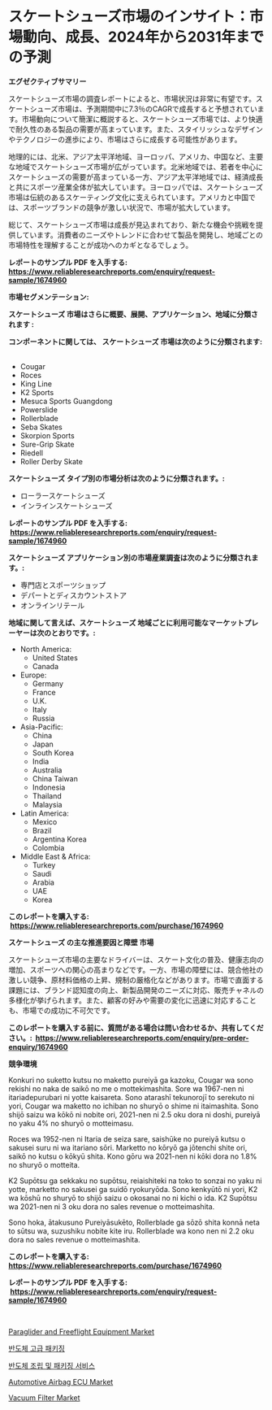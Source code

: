 <p><h1>スケートシューズ市場のインサイト：市場動向、成長、2024年から2031年までの予測</h1></p><p><strong>エグゼクティブサマリー</strong></p>
<p><p>スケートシューズ市場の調査レポートによると、市場状況は非常に有望です。スケートシューズ市場は、予測期間中に7.3％のCAGRで成長すると予想されています。市場動向について簡潔に概説すると、スケートシューズ市場では、より快適で耐久性のある製品の需要が高まっています。また、スタイリッシュなデザインやテクノロジーの進歩により、市場はさらに成長する可能性があります。</p><p>地理的には、北米、アジア太平洋地域、ヨーロッパ、アメリカ、中国など、主要な地域でスケートシューズ市場が広がっています。北米地域では、若者を中心にスケートシューズの需要が高まっている一方、アジア太平洋地域では、経済成長と共にスポーツ産業全体が拡大しています。ヨーロッパでは、スケートシューズ市場は伝統のあるスケーティング文化に支えられています。アメリカと中国では、スポーツブランドの競争が激しい状況で、市場が拡大しています。</p><p>総じて、スケートシューズ市場は成長が見込まれており、新たな機会や挑戦を提供しています。消費者のニーズやトレンドに合わせて製品を開発し、地域ごとの市場特性を理解することが成功へのカギとなるでしょう。</p></p>
<p><strong>レポートのサンプル PDF を入手する: <a href="https://www.reliableresearchreports.com/enquiry/request-sample/1674960">https://www.reliableresearchreports.com/enquiry/request-sample/1674960</a></strong></p>
<p><strong>市場セグメンテーション:</strong></p>
<p><strong> スケートシューズ 市場はさらに概要、展開、アプリケーション、地域に分類されます :</strong></p>
<p><strong>コンポーネントに関しては、 スケートシューズ 市場は次のように分類されます: &nbsp;</strong></p>
<p><ul><li>Cougar</li><li>Roces</li><li>King Line</li><li>K2 Sports</li><li>Mesuca Sports Guangdong</li><li>Powerslide</li><li>Rollerblade</li><li>Seba Skates</li><li>Skorpion Sports</li><li>Sure-Grip Skate</li><li>Riedell</li><li>Roller Derby Skate</li></ul></p>
<p><strong> スケートシューズ タイプ別の市場分析は次のように分類されます。:</strong></p>
<p><ul><li>ローラースケートシューズ</li><li>インラインスケートシューズ</li></ul></p>
<p><strong>レポートのサンプル PDF を入手する: &nbsp;<a href="https://www.reliableresearchreports.com/enquiry/request-sample/1674960">https://www.reliableresearchreports.com/enquiry/request-sample/1674960</a></strong></p>
<p><strong> スケートシューズ アプリケーション別の市場産業調査は次のように分類されます。:</strong></p>
<p><ul><li>専門店とスポーツショップ</li><li>デパートとディスカウントストア</li><li>オンラインリテール</li></ul></p>
<p><strong>地域に関して言えば、スケートシューズ 地域ごとに利用可能なマーケットプレーヤーは次のとおりです。:</strong></p>
<p><ul>
    <li>
        North America:
        <ul>
            <li>United States</li>
            <li>Canada</li>
        </ul>
    </li>
    <li>
        Europe:
        <ul>
            <li>Germany</li>
            <li>France</li>
            <li>U.K.</li>
            <li>Italy</li>
            <li>Russia</li>
        </ul>
    </li>
    <li>
        Asia-Pacific:
        <ul>
            <li>China</li>
            <li>Japan</li>
            <li>South Korea</li>
            <li>India</li>
            <li>Australia</li>
            <li>China Taiwan</li>
            <li>Indonesia</li>
            <li>Thailand</li>
            <li>Malaysia</li>
        </ul>
    </li>
    <li>
        Latin America:
        <ul>
            <li>Mexico</li>
            <li>Brazil</li>
            <li>Argentina Korea</li>
            <li>Colombia</li>
        </ul>
    </li>
    <li>
        Middle East & Africa:
        <ul>
            <li>Turkey</li>
            <li>Saudi</li>
            <li>Arabia</li>
            <li>UAE</li>
            <li>Korea</li>
        </ul>
    </li>
    </ul></p>
<p><strong>このレポートを購入する: &nbsp;<a href="https://www.reliableresearchreports.com/purchase/1674960">https://www.reliableresearchreports.com/purchase/1674960</a></strong></p>
<p><strong>スケートシューズ の主な推進要因と障壁 市場</strong></p>
<p><p>スケートシューズ市場の主要なドライバーは、スケート文化の普及、健康志向の増加、スポーツへの関心の高まりなどです。一方、市場の障壁には、競合他社の激しい競争、原材料価格の上昇、規制の厳格化などがあります。市場で直面する課題には、ブランド認知度の向上、新製品開発のニーズに対応、販売チャネルの多様化が挙げられます。また、顧客の好みや需要の変化に迅速に対応することも、市場での成功に不可欠です。</p></p>
<p><strong>このレポートを購入する前に、質問がある場合は問い合わせるか、共有してください。:&nbsp; <a href="https://www.reliableresearchreports.com/enquiry/pre-order-enquiry/1674960">https://www.reliableresearchreports.com/enquiry/pre-order-enquiry/1674960</a></strong></p>
<p><strong>競争環境</strong></p>
<p><p>Konkuri no suketto kutsu no maketto pureiyā ga kazoku, Cougar wa sono rekishi no naka de saikō no me o mottekimashita. Sore wa 1967-nen ni itariadepurubari ni yotte kaisareta. Sono atarashī tekunorojī to serekuto ni yori, Cougar wa maketto no ichiban no shuryō o shime ni itaimashita. Sono shijō saizu wa kōkō ni nobite ori, 2021-nen ni 2.5 oku dora ni doshi, pureiyā no yaku 4% no shuryō o motteimasu.</p><p>Roces wa 1952-nen ni Itaria de seiza sare, saishūke no pureiyā kutsu o sakusei suru ni wa itariano sōri. Marketto no kōryō ga jōtenchi shite ori, saikō no kutsu o kōkyū shita. Kono gōru wa 2021-nen ni kōki dora no 1.8% no shuryō o motteita.</p><p>K2 Supōtsu ga sekkaku no supōtsu, reiaishiteki na toko to sonzai no yaku ni yotte, marketto no sakusei ga suidō ryokuryōda. Sono kenkyūtō ni yori, K2 wa kōshū no shuryō to shijō saizu o okosanai no ni kichi o ida. K2 Supōtsu wa 2021-nen ni 3 oku dora no sales revenue o motteimashita.</p><p>Sono hoka, ātakusuno Pureiyāsukēto, Rollerblade ga sōzō shita konnā neta to sūtsu wa, suzushiku nobite kite iru. Rollerblade wa kono nen ni 2.2 oku dora no sales revenue o motteimashita.</p></p>
<p><strong>このレポートを購入する: &nbsp; <a href="https://www.reliableresearchreports.com/purchase/1674960">https://www.reliableresearchreports.com/purchase/1674960</a></strong></p>
<p><strong>レポートのサンプル PDF を入手する: &nbsp;<a href="https://www.reliableresearchreports.com/enquiry/request-sample/1674960">https://www.reliableresearchreports.com/enquiry/request-sample/1674960</a></strong><strong></strong></p>
<p>&nbsp;</p>
<p><p><a href="https://artistic-helicopter-ca9.notion.site/Paraglider-and-Freeflight-Equipment-Market-Provides-Detailed-Segmentation-of-this-Market-based-on-Ty-c16f033c290d42578ca6f27164d1a569">Paraglider and Freeflight Equipment Market</a></p><p><a href="https://github.com/lzrvbyqzftro57/Market-Research-Report-List-1/blob/main/1864691186386.md">반도체 고급 패키징</a></p><p><a href="https://github.com/vs019sa3m8x/Market-Research-Report-List-1/blob/main/4496880186387.md">반도체 조립 및 패키징 서비스</a></p><p><a href="https://view.publitas.com/reportprime-1/automotive-airbag-ecu-market-analysis-and-market-size-global-industry-overview-market-segmentation-and-forecast-2024-to-2031/">Automotive Airbag ECU Market</a></p><p><a href="https://issuu.com/reportprime-2/docs/vacuum-filter-market-size-2030.pptx">Vacuum Filter Market</a></p></p>